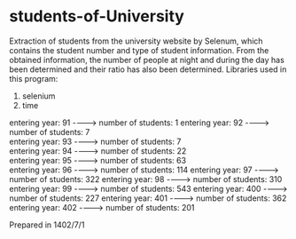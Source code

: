 # students-of-University
Extraction of students from the university website by Selenum, which contains the student number and type of student information.
From the obtained information, the number of people at night and during the day has been determined and their ratio has also been determined.
Libraries used in this program:
1) selenium
2) time

entering year: 91 ----> number of students: 1
entering year: 92 ----> number of students: 7   
entering year: 93 ----> number of students: 7   
entering year: 94 ----> number of students: 22  
entering year: 95 ----> number of students: 63  
entering year: 96 ----> number of students: 114 
entering year: 97 ----> number of students: 322 
entering year: 98 ----> number of students: 310 
entering year: 99 ----> number of students: 543 
entering year: 400 ----> number of students: 227
entering year: 401 ----> number of students: 362
entering year: 402 ----> number of students: 201

Prepared in 1402/7/1
